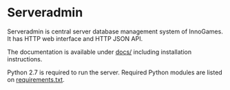 Serveradmin
===========

Serveradmin is central server database management system of InnoGames.  It
has HTTP web interface and HTTP JSON API.

The documentation is available under [docs/](docs/index.rst) including
installation instructions.

Python 2.7 is required to run the server.  Required Python modules are listed
on [requirements.txt](requirements.txt).
